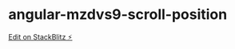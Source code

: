 # angular-mzdvs9-scroll-position

[Edit on StackBlitz ⚡️](https://stackblitz.com/edit/angular-mzdvs9-scroll-position)